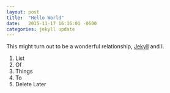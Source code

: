 ```yaml
---
layout: post
title:  "Hello World"
date:   2015-11-17 16:16:01 -0600
categories: jekyll update
---
```


This might turn out to be a wonderful relationship, [Jekyll](https://jekyllrb.com)
and I.


1. List
2. Of
3. Things
4. To
5. Delete Later



